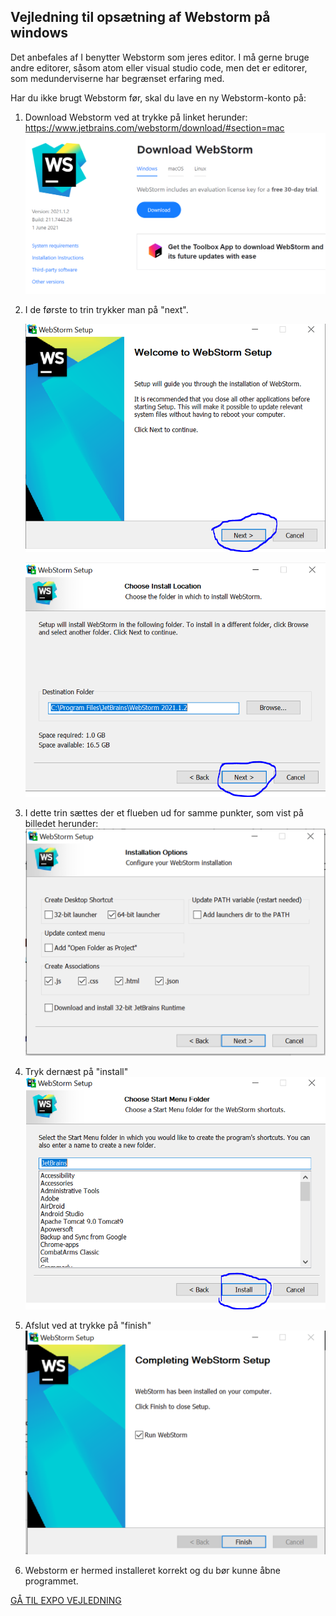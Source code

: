 
## Vejledning til opsætning af Webstorm på windows

Det anbefales af I benytter Webstorm som jeres editor. I må gerne bruge andre editorer, såsom atom eller visual studio code, men det er editorer, som medunderviserne har begrænset erfaring med. 

Har du ikke brugt Webstorm før, skal du lave en ny Webstorm-konto på:

1. Download Webstorm ved at trykke på linket herunder: https://www.jetbrains.com/webstorm/download/#section=mac
   ![Webstorm Home](billeder/webstormHome.png)


2. I de første to trin trykker man på "next".
   
   ![Første trin](billeder/step1.png)
  
   ![Andet trin](billeder/step2.png)

3. I dette trin sættes der et flueben ud for samme punkter, som vist på billedet herunder:
   ![Tredje trin](billeder/step3.png)
   
   
4. Tryk dernæst på "install"
   ![Fjerde trin](billeder/step4.png)
   
   
5. Afslut ved at trykke på "finish"
   ![Femte trin](billeder/step5.png)
   

6. Webstorm er hermed installeret korrekt og du bør kunne åbne programmet. 

<a href="https://github.com/Innovationg-og-ny-teknologi-2021/0_intro_vejledning/blob/main/windows/2_expo_vejledning.md
" target="_blank">GÅ TIL EXPO VEJLEDNING</a>
   
   
   




